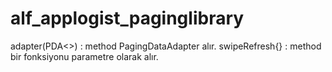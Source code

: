 # alf_applogist_paginglibrary

adapter(PDA<>) : method PagingDataAdapter alır.
swipeRefresh{} : method bir fonksiyonu parametre olarak alır.

